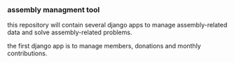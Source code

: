 ### assembly managment tool

this repository will contain several django apps to manage
assembly-related data and solve assembly-related problems.

the first django app is to manage members, donations and monthly
contributions.
